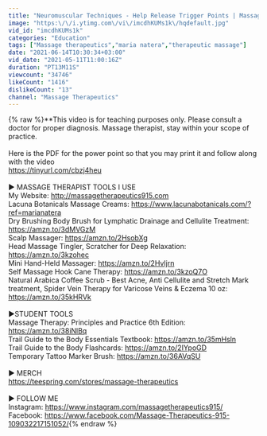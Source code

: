 ```yaml
---
title: "Neuromuscular Techniques - Help Release Trigger Points | Massage Therapeutics"
image: "https:\/\/i.ytimg.com\/vi\/imcdhKUMs1k\/hqdefault.jpg"
vid_id: "imcdhKUMs1k"
categories: "Education"
tags: ["Massage therapeutics","maria natera","therapeutic massage"]
date: "2021-06-14T10:30:34+03:00"
vid_date: "2021-05-11T11:00:16Z"
duration: "PT13M11S"
viewcount: "34746"
likeCount: "1416"
dislikeCount: "13"
channel: "Massage Therapeutics"
---
```

{% raw %}**This video is for teaching purposes only. Please consult a doctor for proper diagnosis. Massage therapist, stay within your scope of practice.<br /><br />Here is the PDF for the power point so that you may print it and follow along with the video<br /><a rel="nofollow" target="blank" href="https://tinyurl.com/cbzj4heu">https://tinyurl.com/cbzj4heu</a><br /><br />► MASSAGE THERAPIST TOOLS I USE<br />My Website:  <a rel="nofollow" target="blank" href="http://massagetherapeutics915.com">http://massagetherapeutics915.com</a><br />Lacuna Botanicals Massage Creams:  <a rel="nofollow" target="blank" href="https://www.lacunabotanicals.com/?ref=marianatera">https://www.lacunabotanicals.com/?ref=marianatera</a><br />Dry Brushing Body Brush for Lymphatic Drainage and Cellulite Treatment:  <a rel="nofollow" target="blank" href="https://amzn.to/3dMVGzM">https://amzn.to/3dMVGzM</a><br />Scalp Massager:  <a rel="nofollow" target="blank" href="https://amzn.to/2HsobXg">https://amzn.to/2HsobXg</a><br />Head Massage Tingler, Scratcher for Deep Relaxation:  <a rel="nofollow" target="blank" href="https://amzn.to/3kzohec">https://amzn.to/3kzohec</a><br />Mini Hand-Held Massager:  <a rel="nofollow" target="blank" href="https://amzn.to/2HvIjrn">https://amzn.to/2HvIjrn</a><br />Self Massage Hook Cane Therapy:  <a rel="nofollow" target="blank" href="https://amzn.to/3kzoQ7O">https://amzn.to/3kzoQ7O</a><br />Natural Arabica Coffee Scrub - Best Acne, Anti Cellulite and Stretch Mark treatment, Spider Vein Therapy for Varicose Veins &amp; Eczema 10 oz:  <a rel="nofollow" target="blank" href="https://amzn.to/35kHRVk">https://amzn.to/35kHRVk</a><br /><br />►STUDENT TOOLS<br />Massage Therapy: Principles and Practice 6th Edition:  <a rel="nofollow" target="blank" href="https://amzn.to/38iNlBq">https://amzn.to/38iNlBq</a><br />Trail Guide to the Body Essentials Textbook:  <a rel="nofollow" target="blank" href="https://amzn.to/35mHsln">https://amzn.to/35mHsln</a><br />Trail Guide to the Body Flashcards:  <a rel="nofollow" target="blank" href="https://amzn.to/2IYpoGD">https://amzn.to/2IYpoGD</a><br />Temporary Tattoo Marker Brush:  <a rel="nofollow" target="blank" href="https://amzn.to/36AVqSU">https://amzn.to/36AVqSU</a><br /><br />► MERCH <br /><a rel="nofollow" target="blank" href="https://teespring.com/stores/massage-therapeutics">https://teespring.com/stores/massage-therapeutics</a><br /><br />► FOLLOW ME<br />Instagram:  <a rel="nofollow" target="blank" href="https://www.instagram.com/massagetherapeutics915/">https://www.instagram.com/massagetherapeutics915/</a><br />Facebook:  <a rel="nofollow" target="blank" href="https://www.facebook.com/Massage-Therapeutics-915-109032217151052/">https://www.facebook.com/Massage-Therapeutics-915-109032217151052/</a>{% endraw %}
